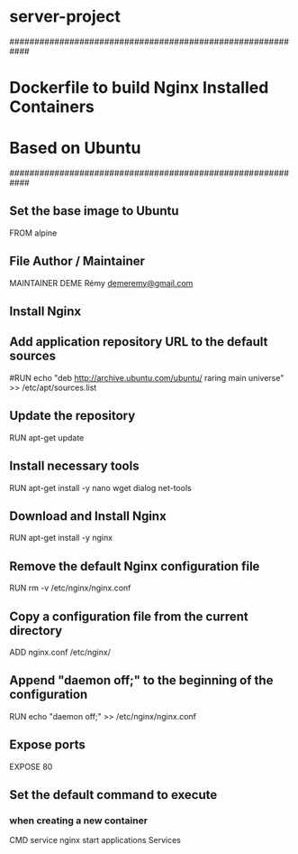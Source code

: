 # server-project

############################################################
# Dockerfile to build Nginx Installed Containers
# Based on Ubuntu
############################################################

## Set the base image to Ubuntu
FROM alpine

## File Author / Maintainer
MAINTAINER DEME Rémy <demeremy@gmail.com>

## Install Nginx

## Add application repository URL to the default sources
#RUN echo "deb http://archive.ubuntu.com/ubuntu/ raring main universe" >> /etc/apt/sources.list

## Update the repository
RUN apt-get update

## Install necessary tools
RUN apt-get install -y nano wget dialog net-tools

## Download and Install Nginx
RUN apt-get install -y nginx  

## Remove the default Nginx configuration file
RUN rm -v /etc/nginx/nginx.conf

## Copy a configuration file from the current directory
ADD nginx.conf /etc/nginx/

## Append "daemon off;" to the beginning of the configuration
RUN echo "daemon off;" >> /etc/nginx/nginx.conf

## Expose ports
EXPOSE 80

## Set the default command to execute
### when creating a new container
CMD service nginx start
applications Services 
